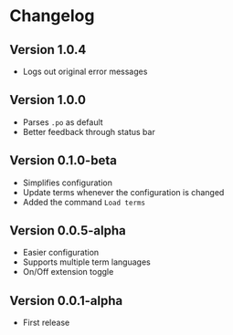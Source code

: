 # Changelog

## Version 1.0.4
* Logs out original error messages

## Version 1.0.0
* Parses `.po` as default
* Better feedback through status bar

## Version 0.1.0-beta
* Simplifies configuration
* Update terms whenever the configuration is changed
* Added the command `Load terms`

## Version 0.0.5-alpha
* Easier configuration
* Supports multiple term languages
* On/Off extension toggle

## Version 0.0.1-alpha
* First release